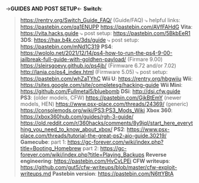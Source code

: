 ->**GUIDES AND POST SETUP**<-
**Switch**:
>https://rentry.org/Switch_Guide_FAQ/ (Guide/FAQ)
⤷ helpful links:
>https://pastebin.com/qa1ENUPP
>https://pastebin.com/AVfFAHdG
**Vita**: 
>https://vita.hacks.guide
⤷ post setup: https://pastebin.com/5BkbEeR1
**3DS**: 
>https://hax.b4k.co/3ds/guide
⤷ post setup: https://pastebin.com/mNd1C319
**PS4**: 
>https://wololo.net/2021/12/14/ps4-how-to-run-the-ps4-9-00-jailbreak-full-guide-with-goldhen-payload/ (Firmare 9.00)
> https://sleirsgoevy.github.io/ps4jb/ (Firmware 6.72 and/or 7.02)
> http://lania.co/ps4_index.html (Firmware 5.05)
⤷ post setup: https://pastebin.com/whZaTYhC
**Wii U**: 
>https://rentry.org/hbgwiiu
**Wii**: 
>https://sites.google.com/site/completesg/hacking-guide
**Wii Mini**:
>https://github.com/Fullmetal5/bluebomb
**DSi**:
>http://dsi.cfw.guide
**PS3**:
>(older models, CFW) https://pastebin.com/GjkBtEmY
>(newer models, HEN) https://www.psx-place.com/threads/24369/
>(generic) https://consolemods.org/wiki/PS3:PS3_Mods_Wiki
**Xbox 360**: 
>https://xbox360hub.com/guides/rgh-3-guide/
>https://old.reddit.com/r/360hacks/comments/8y9jql/start_here_everything_you_need_to_know_about_xbox/
**PS2**: 
>https://www.psx-place.com/threads/tutorial-the-great-ps2-aio-guide.30219/
**Gamecube**:
>part 1: https://gc-forever.com/wiki/index.php?title=Booting_Homebrew
>part 2: https://gc-forever.com/wiki/index.php?title=Playing_Backups
**Reverse engineering**: 
>https://pastebin.com/HvCvLPEi
**CFW writeups**:
>https://github.com/gut5/cfw-writeups/blob/master/cfw-exploit-writeups.md
**Pastebin version**:
>https://pastebin.com/N6ttYBtA